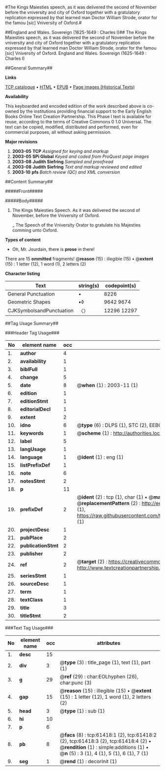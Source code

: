 #The Kings Maiesties speech, as it was delivered the second of November before the vniversity and city of Oxford together with a gratulatory replication expressed by that learned man Doctor William Strode, orator for the famou [sic] Vniversity of Oxford.#

##England and Wales. Sovereign (1625-1649 : Charles I)##
The Kings Maiesties speech, as it was delivered the second of November before the vniversity and city of Oxford together with a gratulatory replication expressed by that learned man Doctor William Strode, orator for the famou [sic] Vniversity of Oxford.
England and Wales. Sovereign (1625-1649 : Charles I)

##General Summary##

**Links**

[TCP catalogue](http://www.ota.ox.ac.uk/tcp/)  • 
[HTML](http://tei.it.ox.ac.uk/tcp/Texts-HTML/free/A32/A32111.html)  • 
[EPUB](http://tei.it.ox.ac.uk/tcp/Texts-EPUB/free/A32/A32111.epub) • 
[Page images (Historical Texts)](https://data.historicaltexts.jisc.ac.uk/view?pubId=eebo-12406817e&pageId=eebo-12406817e-61418-1)

**Availability**

This keyboarded and encoded edition of the
	       work described above is co-owned by the institutions
	       providing financial support to the Early English Books
	       Online Text Creation Partnership. This Phase I text is
	       available for reuse, according to the terms of Creative
	       Commons 0 1.0 Universal. The text can be copied,
	       modified, distributed and performed, even for
	       commercial purposes, all without asking permission.

**Major revisions**

1. __2003-05__ __TCP__ *Assigned for keying and markup*
1. __2003-05__ __SPi Global__ *Keyed and coded from ProQuest page images*
1. __2003-08__ __Judith Siefring__ *Sampled and proofread*
1. __2003-08__ __Judith Siefring__ *Text and markup reviewed and edited*
1. __2003-10__ __pfs__ *Batch review (QC) and XML conversion*

##Content Summary##

#####Front#####

#####Body#####

1. The Kings Maiesties Speech. As it was delivered the second of November, before the Vniversity of Oxford.

    _ The Speech of the Vniversity Orator to gratulate his Majesties comming unto Oxford.

**Types of content**

  * Oh, Mr. Jourdain, there is **prose** in there!

There are 15 **ommitted** fragments! 
 @__reason__ (15) : illegible (15)  •  @__extent__ (15) : 1 letter (12), 1 word (1), 2 letters (2)

**Character listing**


|Text|string(s)|codepoint(s)|
|---|---|---|
|General Punctuation|•|8226|
|Geometric Shapes|▪◊|9642 9674|
|CJKSymbolsandPunctuation|〈〉|12296 12297|

##Tag Usage Summary##

###Header Tag Usage###

|No|element name|occ|attributes|
|---|---|---|---|
|1.|__author__|4||
|2.|__availability__|1||
|3.|__biblFull__|1||
|4.|__change__|5||
|5.|__date__|8| @__when__ (1) : 2003-11 (1)|
|6.|__edition__|1||
|7.|__editionStmt__|1||
|8.|__editorialDecl__|1||
|9.|__extent__|2||
|10.|__idno__|6| @__type__ (6) : DLPS (1), STC (2), EEBO-CITATION (1), OCLC (1), VID (1)|
|11.|__keywords__|1| @__scheme__ (1) : http://authorities.loc.gov/ (1)|
|12.|__label__|5||
|13.|__langUsage__|1||
|14.|__language__|1| @__ident__ (1) : eng (1)|
|15.|__listPrefixDef__|1||
|16.|__note__|6||
|17.|__notesStmt__|2||
|18.|__p__|11||
|19.|__prefixDef__|2| @__ident__ (2) : tcp (1), char (1)  •  @__matchPattern__ (2) : ([0-9\-]+):([0-9IVX]+) (1), (.+) (1)  •  @__replacementPattern__ (2) : http://eebo.chadwyck.com/downloadtiff?vid=$1&page=$2 (1), https://raw.githubusercontent.com/textcreationpartnership/Texts/master/tcpchars.xml#$1 (1)|
|20.|__projectDesc__|1||
|21.|__pubPlace__|2||
|22.|__publicationStmt__|2||
|23.|__publisher__|2||
|24.|__ref__|2| @__target__ (2) : https://creativecommons.org/publicdomain/zero/1.0/ (1), http://www.textcreationpartnership.org/docs/. (1)|
|25.|__seriesStmt__|1||
|26.|__sourceDesc__|1||
|27.|__term__|1||
|28.|__textClass__|1||
|29.|__title__|3||
|30.|__titleStmt__|2||


###Text Tag Usage###

|No|element name|occ|attributes|
|---|---|---|---|
|1.|__desc__|15||
|2.|__div__|3| @__type__ (3) : title_page (1), text (1), part (1)|
|3.|__g__|29| @__ref__ (29) : char:EOLhyphen (26), char:punc (3)|
|4.|__gap__|15| @__reason__ (15) : illegible (15)  •  @__extent__ (15) : 1 letter (12), 1 word (1), 2 letters (2)|
|5.|__head__|3| @__type__ (1) : sub (1)|
|6.|__hi__|10||
|7.|__p__|6||
|8.|__pb__|8| @__facs__ (8) : tcp:61418:1 (2), tcp:61418:2 (2), tcp:61418:3 (2), tcp:61418:4 (2)  •  @__rendition__ (1) : simple:additions (1)  •  @__n__ (5) : 3 (1), 4 (1), 5 (1), 6 (1), 7 (1)|
|9.|__seg__|1| @__rend__ (1) : decorInit (1)|

